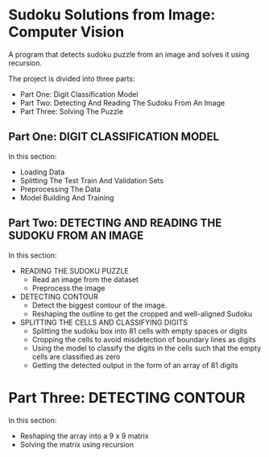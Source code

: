 # Sudoku Solutions from Image: Computer Vision
A program that detects sudoku puzzle from an image and solves it using recursion.

The project is divided into three parts:
  - Part One: Digit Classification Model
  - Part Two: Detecting And Reading The Sudoku From An Image
  - Part Three: Solving The Puzzle

## Part One: DIGIT CLASSIFICATION MODEL
In this section:
  - Loading Data
  - Splitting The Test Train And Validation Sets
  - Preprocessing The Data
  - Model Building And Training

## Part Two: DETECTING AND READING THE SUDOKU FROM AN IMAGE
In this section:
- READING THE SUDOKU PUZZLE
  - Read an image from the dataset
  - Preprocess the image
- DETECTING CONTOUR
  - Detect the biggest contour of the image.
  - Reshaping the outline to get the cropped and well-aligned Sudoku
- SPLITTING THE CELLS AND CLASSIFYING DIGITS
  - Splitting the sudoku box into 81 cells with empty spaces or digits
  - Cropping the cells to avoid misdetection of boundary lines as digits
  - Using the model to classify the digits in the cells such that the empty cells are classified as zero
  - Getting the detected output in the form of an array of 81 digits

# Part Three: DETECTING CONTOUR
In this section:
  - Reshaping the array into a 9 x 9 matrix
  - Solving the matrix using recursion
